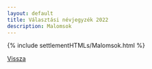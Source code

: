 ```yaml
---
layout: default
title: Választási névjegyzék 2022
description: Malomsok
---
```


{% include settlementHTMLs/Malomsok.html %}

[Vissza](../)